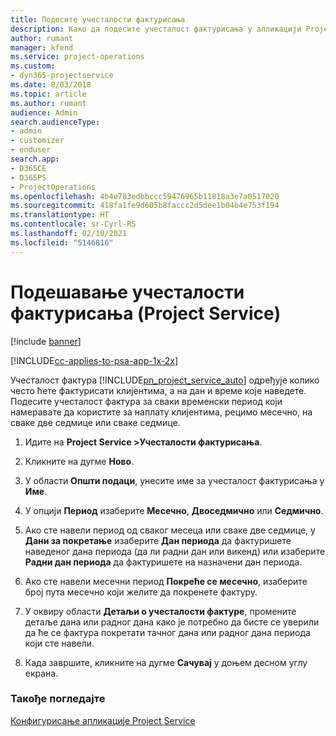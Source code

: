 ```yaml
---
title: Подесите учесталости фактурисања
description: Како да подесите учесталост фактурисања у апликацији Project Service
author: rumant
manager: kfend
ms.service: project-operations
ms.custom:
- dyn365-projectservice
ms.date: 8/03/2018
ms.topic: article
ms.author: rumant
audience: Admin
search.audienceType:
- admin
- customizer
- enduser
search.app:
- D365CE
- D365PS
- ProjectOperations
ms.openlocfilehash: 4b4e783edbbccc59476965b11818a3e7a0517020
ms.sourcegitcommit: 418fa1fe9d605b8faccc2d5dee1b04b4e753f194
ms.translationtype: HT
ms.contentlocale: sr-Cyrl-RS
ms.lasthandoff: 02/10/2021
ms.locfileid: "5146816"
---
```

# <a name="set-up-invoice-frequencies-project-service"></a>Подешавање учесталости фактурисања (Project Service)

[!include [banner](../includes/psa-now-project-operations.md)]

[!INCLUDE[cc-applies-to-psa-app-1x-2x](../includes/cc-applies-to-psa-app-1x-2x.md)]

Учесталост фактура [!INCLUDE[pn_project_service_auto](../includes/pn-project-service-auto.md)] одређује колико често ћете фактурисати клијентима, а на дан и време које наведете. Подесите учесталост фактура за сваки временски период који намеравате да користите за наплату клијентима, рецимо месечно, на сваке две седмице или сваке седмице.  
  
1.  Идите на **Project Service >Учесталости фактурисања**.  
  
2.  Кликните на дугме **Ново**.  
  
3.  У области **Општи подаци**, унесите име за учесталост фактурисања у **Име**.  
  
4.  У опцији **Период** изаберите **Месечно**, **Двоседмично** или **Седмично**.  
  
5.  Ако сте навели период од сваког месеца или сваке две седмице, у **Дани за покретање** изаберите **Дан периода** да фактуришете наведеног дана периода (да ли радни дан или викенд) или изаберите **Радни дан периода** да фактуришете на назначени дан периода.  
  
6.  Ако сте навели месечни период **Покреће се месечно**, изаберите број пута месечно који желите да покренете фактуру.  
  
7.  У оквиру области **Детаљи о учесталости фактуре**, промените детаље дана или радног дана како је потребно да бисте се уверили да ће се фактура покретати тачног дана или радног дана периода који сте навели.  
  
8.  Када завршите, кликните на дугме **Сачувај** у доњем десном углу екрана.  
  
### <a name="see-also"></a>Такође погледајте  
 [Конфигурисање апликације Project Service](../psa/configure.md)

